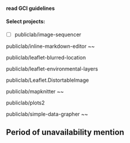 #### read GCI guidelines
#### Select projects:
*[ ] publiclab/image-sequencer

publiclab/inline-markdown-editor ~~

publiclab/leaflet-blurred-location 

publiclab/leaflet-environmental-layers 

publiclab/Leaflet.DistortableImage 

publiclab/mapknitter ~~

publiclab/plots2 

publiclab/simple-data-grapher ~~

## Period of unavailability mention